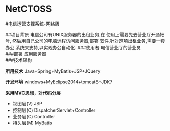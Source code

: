 NetCTOSS
========

#电信运营支撑系统-网络版

##项目背景
电信公司有UNIX服务器的出租业务,在 使用上需要先去营业厅开通帐号,
然后用自己公司的电脑远程访问服务器,部署 软件.针对这项出租业务,需要一套办公 系统来支持,以实现办公自动化. 
###使用者
电信营业厅的营业员   
###部署
应用服务器	
###技术架构

**所用技术**
Java+Spring+MyBatis+JSP+JQuery

**开发环境**
windows+MyEclipse2014+tomcat8+JDK7

**采用MVC思想，对代码分层**

* 视图层(V) JSP
* 控制层(C) DispatcherServlet+Controller
* 业务层(C) Controller
* 持久层(M) MyBatis